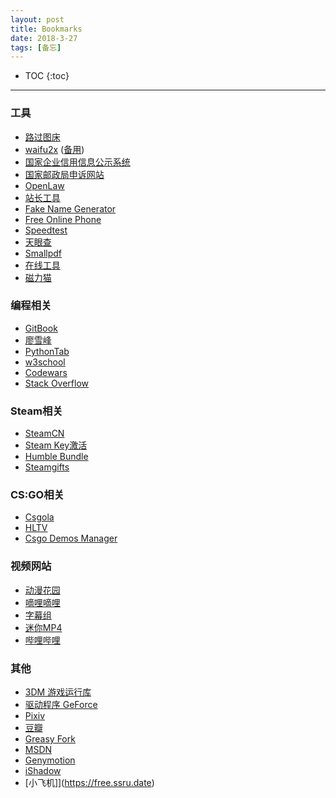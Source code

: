 ```yaml
---
layout: post
title: Bookmarks
date: 2018-3-27
tags: [备忘]
---
```


* TOC
{:toc}

---
### 工具
+ [路过图床](https://imgchr.com/) 
+ [waifu2x](http://waifu2x.udp.jp/) ([备用](https://waifu2x.booru.pics/))
+ [国家企业信用信息公示系统](http://www.gsxt.gov.cn/corp-query-homepage.html)
+ [国家邮政局申诉网站](http://sswz.spb.gov.cn/)
+ [OpenLaw](http://openlaw.cn/)
+ [站长工具](http://tool.chinaz.com/)
+ [Fake Name Generator](http://www.fakenamegenerator.com/)
+ [Free Online Phone](https://www.freeonlinephone.org/#number)
+ [Speedtest](http://beta.speedtest.net/)
+ [天眼查](https://www.tianyancha.com/)
+ [Smallpdf](https://smallpdf.com/)
+ [在线工具](https://tool.lu/)
+ [磁力猫](http://www.cilimao.me/)

### 编程相关
+ [GitBook](https://www.gitbook.com/explore/)
+ [廖雪峰](http://www.liaoxuefeng.com/)
+ [PythonTab](http://www.pythontab.com/)  
+ [w3school](http://www.w3school.com.cn/)
+ [Codewars](https://www.codewars.com/)
+ [Stack Overflow](https://stackoverflow.com/)

### Steam相关
+ [SteamCN](https://steamcn.com/forum.php?e6_style=1)
+ [Steam Key激活](https://store.steampowered.com/account/registerkey)
+ [Humble Bundle](https://www.humblebundle.com/)
+ [Steamgifts](https://www.steamgifts.com/)

### CS:GO相关
+ [Csgola](https://www.csgola.com/)
+ [HLTV](https://www.hltv.org/)
+ [Csgo Demos Manager](https://csgo-demos-manager.com/downloads)

### 视频网站
+ [动漫花园](https://share.dmhy.org/)
+ [嘀哩嘀哩](http://www.dilidili.wang/)
+ [字幕组](http://www.zimuzu.io/)
+ [迷你MP4](http://www.minimp4.com/)
+ [哔哩哔哩](https://www.bilibili.com/)

### 其他
+ [3DM 游戏运行库](https://dl.3dmgame.com/patch/28051.html)
+ [驱动程序 GeForce](http://www.geforce.cn/drivers)
+ [Pixiv](https://www.pixiv.net/)
+ [豆瓣](https://www.douban.com/)
+ [Greasy Fork](https://greasyfork.org/zh-CN)
+ [MSDN](https://msdn.itellyou.cn/)
+ [Genymotion](https://www.genymotion.com/fun-zone/)
+ [iShadow](http://isx.yt)
+ [小飞机]](https://free.ssru.date)